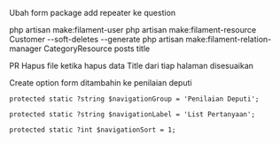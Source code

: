 Ubah form package
add repeater ke question


php artisan make:filament-user
php artisan make:filament-resource Customer --soft-deletes --generate
php artisan make:filament-relation-manager CategoryResource posts title

PR Hapus file ketika hapus data
Title dari tiap halaman disesuaikan



Create option form ditambahin ke penilaian deputi



    protected static ?string $navigationGroup = 'Penilaian Deputi';

    protected static ?string $navigationLabel = 'List Pertanyaan';

    protected static ?int $navigationSort = 1;
